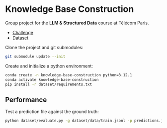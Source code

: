 # Knowledge Base Construction

Group project for the **LLM & Structured Data** course at Télécom Paris.

- [Challenge](https://lm-kbc.github.io/challenge2024/)
- [Dataset](https://github.com/lm-kbc/dataset2024)

Clone the project and git submodules:

```bash
git submodule update --init
```

Create and initialize a python environment:

```bash
conda create -n knowledge-base-construction python=3.12.1
conda activate knowledge-base-construction
pip install -r dataset/requirements.txt
```

## Performance

Test a prediction file against the ground truth:

```bash
python dataset/evaluate.py -g dataset/data/train.jsonl -p predictions.jsonl
```
